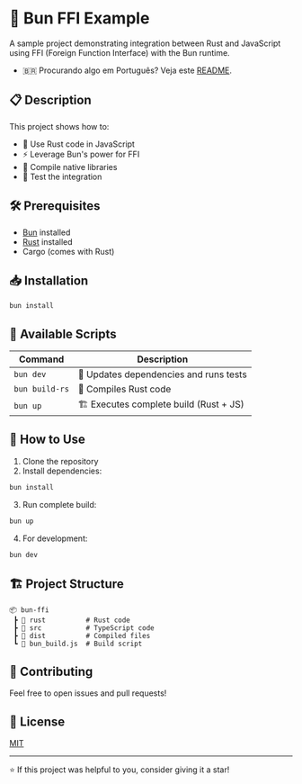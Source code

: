 # 🚀 Bun FFI Example

A sample project demonstrating integration between Rust and JavaScript using FFI (Foreign Function Interface) with the Bun runtime.

- 🇧🇷 Procurando algo em Português? Veja este [README](https://github.com/dark1zinn/bun-ffi/blob/main/README_pt-BR.md).

## 📋 Description

This project shows how to:
- 🦀 Use Rust code in JavaScript
- ⚡ Leverage Bun's power for FFI
- 🔧 Compile native libraries
- 🧪 Test the integration

## 🛠️ Prerequisites

- [Bun](https://bun.sh) installed
- [Rust](https://www.rust-lang.org/tools/install) installed
- Cargo (comes with Rust)

## 📥 Installation

```bash
bun install
```

## 🎯 Available Scripts

| Command | Description |
|---------|-----------|
| `bun dev` | 🔄 Updates dependencies and runs tests |
| `bun build-rs` | 🦀 Compiles Rust code |
| `bun up` | 🏗️ Executes complete build (Rust + JS) |

## 🚀 How to Use

1. Clone the repository
2. Install dependencies:
```bash
bun install
```

3. Run complete build:
```bash
bun up
```

4. For development:
```bash
bun dev
```

## 🏗️ Project Structure

```
📦 bun-ffi
 ┣ 📂 rust          # Rust code
 ┣ 📂 src           # TypeScript code
 ┣ 📂 dist          # Compiled files
 ┗ 📜 bun_build.js  # Build script
```

## 🤝 Contributing

Feel free to open issues and pull requests!

## 📝 License

[MIT](https://github.com/dark1zinn/bun-ffi?tab=MIT-1-ov-file)

---
⭐ If this project was helpful to you, consider giving it a star!